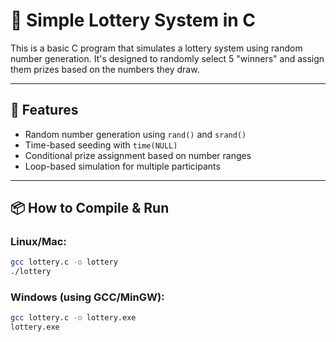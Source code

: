 # 🎲 Simple Lottery System in C

This is a basic C program that simulates a lottery system using random number generation. It's designed to randomly select 5 "winners" and assign them prizes based on the numbers they draw.

---

## 🔧 Features
- Random number generation using `rand()` and `srand()`
- Time-based seeding with `time(NULL)`
- Conditional prize assignment based on number ranges
- Loop-based simulation for multiple participants

---

## 📦 How to Compile & Run

### Linux/Mac:
```bash
gcc lottery.c -o lottery
./lottery
```

### Windows (using GCC/MinGW):
```bash
gcc lottery.c -o lottery.exe
lottery.exe
```
